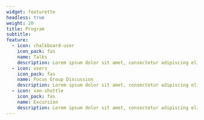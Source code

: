 ```yaml
---
widget: featurette
headless: true
weight: 20
title: Program
subtitle: 
feature:
  - icon: chalkboard-user
    icon_pack: fas
    name: Talks
    description: Lorem ipsum dolor sit amet, consectetur adipiscing elit. Aenean dapibus neque quis vestibulum maximus. Cras sit amet sapien convallis, egestas odio eleifend, tincidunt orci. Pellentesque malesuada varius consectetur. Nam venenatis metus eget lacus maximus, sed rutrum urna laoreet. Phasellus nec tristique erat. Vivamus faucibus est ac accumsan luctus. Ut vestibulum nulla in massa consequat malesuada. Sed velit urna, convallis id convallis at, sollicitudin vel nibh. Nullam suscipit bibendum lectus, vitae mollis orci laoreet vel. Fusce vulputate ultricies risus, ac faucibus quam ultrices ac. Duis ac lectus in erat cursus ornare.
  - icon: users
    icon_pack: fas
    name: Focus Group Discussion
    description: Lorem ipsum dolor sit amet, consectetur adipiscing elit. Aenean dapibus neque quis vestibulum maximus. Cras sit amet sapien convallis, egestas odio eleifend, tincidunt orci. Pellentesque malesuada varius consectetur. Nam venenatis metus eget lacus maximus, sed rutrum urna laoreet. Phasellus nec tristique erat. Vivamus faucibus est ac accumsan luctus. Ut vestibulum nulla in massa consequat malesuada. Sed velit urna, convallis id convallis at, sollicitudin vel nibh. Nullam suscipit bibendum lectus, vitae mollis orci laoreet vel. Fusce vulputate ultricies risus, ac faucibus quam ultrices ac. Duis ac lectus in erat cursus ornare.
  - icon: van-shuttle
    icon_pack: fas
    name: Excursion
    description: Lorem ipsum dolor sit amet, consectetur adipiscing elit. Aenean dapibus neque quis vestibulum maximus. Cras sit amet sapien convallis, egestas odio eleifend, tincidunt orci. Pellentesque malesuada varius consectetur. Nam venenatis metus eget lacus maximus, sed rutrum urna laoreet. Phasellus nec tristique erat. Vivamus faucibus est ac accumsan luctus. Ut vestibulum nulla in massa consequat malesuada. Sed velit urna, convallis id convallis at, sollicitudin vel nibh. Nullam suscipit bibendum lectus, vitae mollis orci laoreet vel. Fusce vulputate ultricies risus, ac faucibus quam ultrices ac. Duis ac lectus in erat cursus ornare.
---
```


